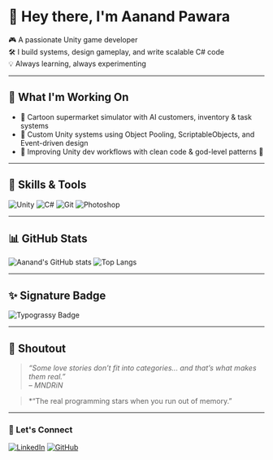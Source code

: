 # 👋 Hey there, I'm Aanand Pawara

🎮 A passionate Unity game developer  
🛠️ I build systems, design gameplay, and write scalable C# code  
💡 Always learning, always experimenting  

---

## 💼 What I'm Working On
- 🔧 Cartoon supermarket simulator with AI customers, inventory & task systems
- 🚀 Custom Unity systems using Object Pooling, ScriptableObjects, and Event-driven design
- 🎯 Improving Unity dev workflows with clean code & god-level patterns 😤

---

## 🧠 Skills & Tools

![Unity](https://img.shields.io/badge/-Unity-000?style=for-the-badge&logo=unity&logoColor=white)
![C#](https://img.shields.io/badge/-C%23-239120?style=for-the-badge&logo=c-sharp&logoColor=white)
![Git](https://img.shields.io/badge/-Git-F05032?style=for-the-badge&logo=git&logoColor=white)
![Photoshop](https://img.shields.io/badge/-Photoshop-31A8FF?style=for-the-badge&logo=adobe-photoshop&logoColor=white)

---

## 📊 GitHub Stats

![Aanand's GitHub stats](https://github-readme-stats.vercel.app/api?username=Aanand-Pawara&show_icons=true&theme=radical)
![Top Langs](https://github-readme-stats.vercel.app/api/top-langs/?username=Aanand-Pawara&layout=compact&theme=radical)

---

## ✨ Signature Badge

![Typograssy Badge](https://typograssy.deno.dev/api?text=ANUSUYA&l1=edadff&l2=e486fe&l3=d53dff&l4=c800ff&comment=TeamPomogranate)

---

## 🖤 Shoutout

> *“Some love stories don’t fit into categories... and that’s what makes them real.”*  
> *– MNDRiN*

>*“The real programming stars when you run out of memory.”

---

### 🔗 Let's Connect
[![LinkedIn](https://img.shields.io/badge/-LinkedIn-0077B5?style=flat&logo=linkedin&logoColor=white)](https://www.linkedin.com/)
[![GitHub](https://img.shields.io/badge/-GitHub-181717?style=flat&logo=github&logoColor=white)](https://github.com/Aanand-Pawara)
